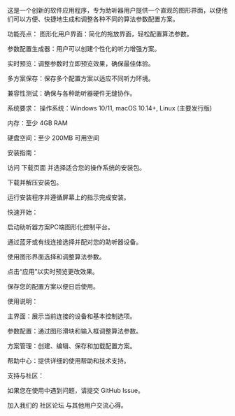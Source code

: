 这是一个创新的软件应用程序，专为助听器用户提供一个直观的图形界面，以便他们可以方便、快捷地生成和调整各种不同的算法参数配置方案。


功能亮点：
图形化用户界面：简化的拖放界面，轻松配置算法参数。

参数配置生成器：用户可以创建个性化的听力增强方案。

实时预览：调整参数时立即预览效果，确保最佳体验。

多方案保存：保存多个配置方案以适应不同听力环境。

兼容性测试：确保与各种助听器硬件无缝协作。


系统要求：
操作系统：Windows 10/11, macOS 10.14+, Linux (主要发行版)

内存：至少 4GB RAM

硬盘空间：至少 200MB 可用空间


安装指南：

访问 下载页面 并选择适合您的操作系统的安装包。

下载并解压安装包。

运行安装程序并遵循屏幕上的指示完成安装。


快速开始：

启动助听器方案PC端图形化控制平台。

通过蓝牙或有线连接选择并配对您的助听器设备。

使用图形界面选择和调整算法参数。

点击“应用”以实时预览更改效果。

保存您的配置方案以便日后使用。


使用说明：

主界面：展示当前连接的设备和基本控制选项。

参数配置：通过图形滑块和输入框调整算法参数。

方案管理：创建、编辑、保存和加载配置方案。

帮助中心：提供详细的使用帮助和技术支持。


支持与社区：

如果您在使用中遇到问题，请提交 GitHub Issue。

加入我们的 社区论坛 与其他用户交流心得。
